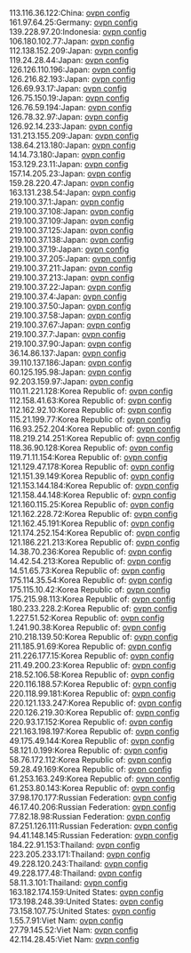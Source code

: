 113.116.36.122:China: [ovpn config](vpn/113_116_36_122.ovpn)  
161.97.64.25:Germany: [ovpn config](vpn/161_97_64_25.ovpn)  
139.228.97.20:Indonesia: [ovpn config](vpn/139_228_97_20.ovpn)  
106.180.102.77:Japan: [ovpn config](vpn/106_180_102_77.ovpn)  
112.138.152.209:Japan: [ovpn config](vpn/112_138_152_209.ovpn)  
119.24.28.44:Japan: [ovpn config](vpn/119_24_28_44.ovpn)  
126.126.110.196:Japan: [ovpn config](vpn/126_126_110_196.ovpn)  
126.216.82.193:Japan: [ovpn config](vpn/126_216_82_193.ovpn)  
126.69.93.17:Japan: [ovpn config](vpn/126_69_93_17.ovpn)  
126.75.150.19:Japan: [ovpn config](vpn/126_75_150_19.ovpn)  
126.76.59.194:Japan: [ovpn config](vpn/126_76_59_194.ovpn)  
126.78.32.97:Japan: [ovpn config](vpn/126_78_32_97.ovpn)  
126.92.14.233:Japan: [ovpn config](vpn/126_92_14_233.ovpn)  
131.213.155.209:Japan: [ovpn config](vpn/131_213_155_209.ovpn)  
138.64.213.180:Japan: [ovpn config](vpn/138_64_213_180.ovpn)  
14.14.73.180:Japan: [ovpn config](vpn/14_14_73_180.ovpn)  
153.129.23.11:Japan: [ovpn config](vpn/153_129_23_11.ovpn)  
157.14.205.23:Japan: [ovpn config](vpn/157_14_205_23.ovpn)  
159.28.220.47:Japan: [ovpn config](vpn/159_28_220_47.ovpn)  
163.131.238.54:Japan: [ovpn config](vpn/163_131_238_54.ovpn)  
219.100.37.1:Japan: [ovpn config](vpn/219_100_37_1.ovpn)  
219.100.37.108:Japan: [ovpn config](vpn/219_100_37_108.ovpn)  
219.100.37.109:Japan: [ovpn config](vpn/219_100_37_109.ovpn)  
219.100.37.125:Japan: [ovpn config](vpn/219_100_37_125.ovpn)  
219.100.37.138:Japan: [ovpn config](vpn/219_100_37_138.ovpn)  
219.100.37.19:Japan: [ovpn config](vpn/219_100_37_19.ovpn)  
219.100.37.205:Japan: [ovpn config](vpn/219_100_37_205.ovpn)  
219.100.37.211:Japan: [ovpn config](vpn/219_100_37_211.ovpn)  
219.100.37.213:Japan: [ovpn config](vpn/219_100_37_213.ovpn)  
219.100.37.22:Japan: [ovpn config](vpn/219_100_37_22.ovpn)  
219.100.37.4:Japan: [ovpn config](vpn/219_100_37_4.ovpn)  
219.100.37.50:Japan: [ovpn config](vpn/219_100_37_50.ovpn)  
219.100.37.58:Japan: [ovpn config](vpn/219_100_37_58.ovpn)  
219.100.37.67:Japan: [ovpn config](vpn/219_100_37_67.ovpn)  
219.100.37.7:Japan: [ovpn config](vpn/219_100_37_7.ovpn)  
219.100.37.90:Japan: [ovpn config](vpn/219_100_37_90.ovpn)  
36.14.86.137:Japan: [ovpn config](vpn/36_14_86_137.ovpn)  
39.110.137.186:Japan: [ovpn config](vpn/39_110_137_186.ovpn)  
60.125.195.98:Japan: [ovpn config](vpn/60_125_195_98.ovpn)  
92.203.159.97:Japan: [ovpn config](vpn/92_203_159_97.ovpn)  
110.11.221.128:Korea Republic of: [ovpn config](vpn/110_11_221_128.ovpn)  
112.158.41.63:Korea Republic of: [ovpn config](vpn/112_158_41_63.ovpn)  
112.162.92.10:Korea Republic of: [ovpn config](vpn/112_162_92_10.ovpn)  
115.21.199.77:Korea Republic of: [ovpn config](vpn/115_21_199_77.ovpn)  
116.93.252.204:Korea Republic of: [ovpn config](vpn/116_93_252_204.ovpn)  
118.219.214.251:Korea Republic of: [ovpn config](vpn/118_219_214_251.ovpn)  
118.36.90.128:Korea Republic of: [ovpn config](vpn/118_36_90_128.ovpn)  
119.71.11.154:Korea Republic of: [ovpn config](vpn/119_71_11_154.ovpn)  
121.129.47.178:Korea Republic of: [ovpn config](vpn/121_129_47_178.ovpn)  
121.151.39.149:Korea Republic of: [ovpn config](vpn/121_151_39_149.ovpn)  
121.153.144.184:Korea Republic of: [ovpn config](vpn/121_153_144_184.ovpn)  
121.158.44.148:Korea Republic of: [ovpn config](vpn/121_158_44_148.ovpn)  
121.160.115.25:Korea Republic of: [ovpn config](vpn/121_160_115_25.ovpn)  
121.162.228.72:Korea Republic of: [ovpn config](vpn/121_162_228_72.ovpn)  
121.162.45.191:Korea Republic of: [ovpn config](vpn/121_162_45_191.ovpn)  
121.174.252.154:Korea Republic of: [ovpn config](vpn/121_174_252_154.ovpn)  
121.186.221.213:Korea Republic of: [ovpn config](vpn/121_186_221_213.ovpn)  
14.38.70.236:Korea Republic of: [ovpn config](vpn/14_38_70_236.ovpn)  
14.42.54.213:Korea Republic of: [ovpn config](vpn/14_42_54_213.ovpn)  
14.51.65.73:Korea Republic of: [ovpn config](vpn/14_51_65_73.ovpn)  
175.114.35.54:Korea Republic of: [ovpn config](vpn/175_114_35_54.ovpn)  
175.115.10.42:Korea Republic of: [ovpn config](vpn/175_115_10_42.ovpn)  
175.215.98.113:Korea Republic of: [ovpn config](vpn/175_215_98_113.ovpn)  
180.233.228.2:Korea Republic of: [ovpn config](vpn/180_233_228_2.ovpn)  
1.227.51.52:Korea Republic of: [ovpn config](vpn/1_227_51_52.ovpn)  
1.241.90.38:Korea Republic of: [ovpn config](vpn/1_241_90_38.ovpn)  
210.218.139.50:Korea Republic of: [ovpn config](vpn/210_218_139_50.ovpn)  
211.185.91.69:Korea Republic of: [ovpn config](vpn/211_185_91_69.ovpn)  
211.226.177.15:Korea Republic of: [ovpn config](vpn/211_226_177_15.ovpn)  
211.49.200.23:Korea Republic of: [ovpn config](vpn/211_49_200_23.ovpn)  
218.52.106.58:Korea Republic of: [ovpn config](vpn/218_52_106_58.ovpn)  
220.116.188.57:Korea Republic of: [ovpn config](vpn/220_116_188_57.ovpn)  
220.118.99.181:Korea Republic of: [ovpn config](vpn/220_118_99_181.ovpn)  
220.121.133.247:Korea Republic of: [ovpn config](vpn/220_121_133_247.ovpn)  
220.126.219.30:Korea Republic of: [ovpn config](vpn/220_126_219_30.ovpn)  
220.93.17.152:Korea Republic of: [ovpn config](vpn/220_93_17_152.ovpn)  
221.163.198.197:Korea Republic of: [ovpn config](vpn/221_163_198_197.ovpn)  
49.175.49.144:Korea Republic of: [ovpn config](vpn/49_175_49_144.ovpn)  
58.121.0.199:Korea Republic of: [ovpn config](vpn/58_121_0_199.ovpn)  
58.76.172.112:Korea Republic of: [ovpn config](vpn/58_76_172_112.ovpn)  
59.28.49.169:Korea Republic of: [ovpn config](vpn/59_28_49_169.ovpn)  
61.253.163.249:Korea Republic of: [ovpn config](vpn/61_253_163_249.ovpn)  
61.253.80.143:Korea Republic of: [ovpn config](vpn/61_253_80_143.ovpn)  
37.98.170.177:Russian Federation: [ovpn config](vpn/37_98_170_177.ovpn)  
46.17.40.206:Russian Federation: [ovpn config](vpn/46_17_40_206.ovpn)  
77.82.18.98:Russian Federation: [ovpn config](vpn/77_82_18_98.ovpn)  
87.251.126.111:Russian Federation: [ovpn config](vpn/87_251_126_111.ovpn)  
94.41.148.145:Russian Federation: [ovpn config](vpn/94_41_148_145.ovpn)  
184.22.91.153:Thailand: [ovpn config](vpn/184_22_91_153.ovpn)  
223.205.233.171:Thailand: [ovpn config](vpn/223_205_233_171.ovpn)  
49.228.120.243:Thailand: [ovpn config](vpn/49_228_120_243.ovpn)  
49.228.177.48:Thailand: [ovpn config](vpn/49_228_177_48.ovpn)  
58.11.3.101:Thailand: [ovpn config](vpn/58_11_3_101.ovpn)  
163.182.174.159:United States: [ovpn config](vpn/163_182_174_159.ovpn)  
173.198.248.39:United States: [ovpn config](vpn/173_198_248_39.ovpn)  
73.158.107.75:United States: [ovpn config](vpn/73_158_107_75.ovpn)  
1.55.7.91:Viet Nam: [ovpn config](vpn/1_55_7_91.ovpn)  
27.79.145.52:Viet Nam: [ovpn config](vpn/27_79_145_52.ovpn)  
42.114.28.45:Viet Nam: [ovpn config](vpn/42_114_28_45.ovpn)  
